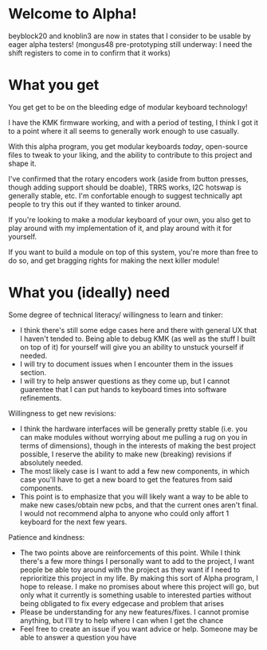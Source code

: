 # Welcome to Alpha!

beyblock20 and knoblin3 are now in states that I consider to be usable by eager alpha testers!
(mongus48 pre-prototyping still underway: I need the shift registers to come in to confirm that it works)

# What you get
You get get to be on the bleeding edge of modular keyboard technology!

I have the KMK firmware working, and with a period of testing, I think I got it to a point where it all seems to generally work enough to use casually.

With this alpha program, you get modular keyboards _today_, open-source files to tweak to your liking, and the ability to contribute to this project and shape it. 

I've confirmed that the rotary encoders work (aside from button presses, though adding support should be doable), TRRS works, I2C hotswap is generally stable, etc.
I'm confortable enough to suggest technically apt people to try this out if they wanted to tinker around.

If you're looking to make a modular keyboard of your own, you also get to play around with my implementation of it, and play around with it for yourself.

If you want to build a module on top of this system, you're more than free to do so, and get bragging rights for making the next killer module!

# What you (ideally) need

Some degree of technical literacy/ willingness to learn and tinker:
- I think there's still some edge cases here and there with general UX that I haven't tended to.
Being able to debug KMK (as well as the stuff I built on top of it) for yourself will give you an ability to unstuck yourself if needed.
- I will try to document issues when I encounter them in the issues section.
- I will try to help answer questions as they come up, but I cannot guarentee that I can put hands to keyboard times into software refinements.

Willingness to get new revisions:
- I think the hardware interfaces will be generally pretty stable (i.e. you can make modules without worrying about me pulling a rug on you in terms of dimensions),
though in the interests of making the best project possible, I reserve the ability to make new (breaking) revisions if absolutely needed.
- The most likely case is I want to add a few new components, in which case you'll have to get a new board to get the features from said components.
- This point is to emphasize that you will likely want a way to be able to make new cases/obtain new pcbs, and that the current ones aren't final. I would not recommend alpha to anyone who could only affort 1 keyboard for the next few years.

Patience and kindness:
- The two points above are reinforcements of this point. While I think there's a few more things I personally want to add to the project, I want people
be able toy around with the project as they want if I need to reprioritize this project in my life. By making this sort of Alpha program, I hope to release. I make no promises about where this project will go, but only what it currently is
something usable to interested parties without being obligated to fix every edgecase and problem that arises
- Please be understanding for any new features/fixes. I cannot promise anything, but I'll try to help where I can when I get the chance
- Feel free to create an issue if you want advice or help. Someone may be able to answer a question you have


